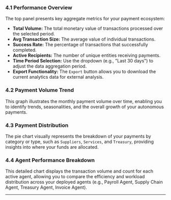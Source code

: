 ### 4.1 Performance Overview

The top panel presents key aggregate metrics for your payment ecosystem:

- **Total Volume:** The total monetary value of transactions processed over the selected period.
- **Avg Transaction Size:** The average value of individual transactions.
- **Success Rate:** The percentage of transactions that successfully completed.
- **Active Recipients:** The number of unique entities receiving payments.
- **Time Period Selection:** Use the dropdown (e.g., "Last 30 days") to adjust the data aggregation period.
- **Export Functionality:** The `Export` button allows you to download the current analytics data for external analysis.

### 4.2 Payment Volume Trend

This graph illustrates the monthly payment volume over time, enabling you to identify trends, seasonalities, and the overall growth of your autonomous payments.

### 4.3 Payment Distribution

The pie chart visually represents the breakdown of your payments by category or type, such as `Suppliers`, `Services`, and `Treasury`, providing insights into where your funds are allocated.

### 4.4 Agent Performance Breakdown

This detailed chart displays the transaction volume and count for each active agent, allowing you to compare the efficiency and workload distribution across your deployed agents (e.g., Payroll Agent, Supply Chain Agent, Treasury Agent, Invoice Agent).

---
